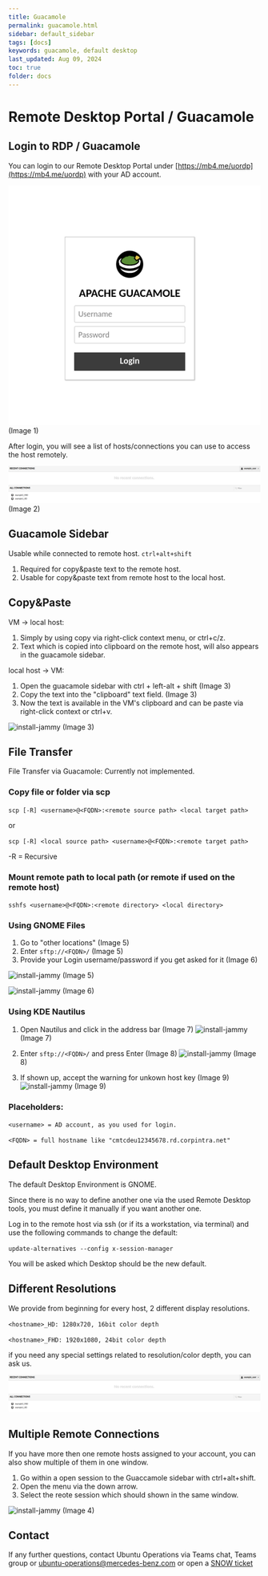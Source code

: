 ```yaml
---
title: Guacamole
permalink: guacamole.html
sidebar: default_sidebar
tags: [docs]
keywords: guacamole, default desktop
last_updated: Aug 09, 2024
toc: true
folder: docs
---
```


# Remote Desktop Portal / Guacamole

## Login to RDP / Guacamole

You can login to our Remote Desktop Portal under [https://mb4.me/uordp](https://mb4.me/uordp) with your AD account.

![install-jammy](images/docs/guacamole/1.png)
(Image 1)

After login, you will see a list of hosts/connections you can use to access the host remotely.
 
![install-jammy](images/docs/guacamole/2.png)
(Image 2)


## Guacamole Sidebar

Usable while connected to remote host.
```ctrl+alt+shift```

1. Required for copy&paste text to the remote host.
2. Usable for copy&paste text from remote host to the local host.


## Copy&Paste

VM -> local host:
1. Simply by using copy via right-click context menu, or ctrl+c/z.
2. Text which is copied into clipboard on the remote host, will also appears in the guacamole sidebar. 

local host -> VM:
1. Open the guacamole sidebar with ctrl + left-alt + shift (Image 3)
2. Copy the text into the "clipboard" text field. (Image 3)
3. Now the text is available in the VM's clipboard and can be paste via right-click context or ctrl+v.


![install-jammy](images/docs/guacamole/3.png)
(Image 3)


## File Transfer

File Transfer via Guacamole: Currently not implemented.


### Copy file or folder via scp

```scp [-R] <username>@<FQDN>:<remote source path> <local target path>```

or

```scp [-R] <local source path> <username>@<FQDN>:<remote target path>```

-R = Recursive


### Mount remote path to local path (or remote if used on the remote host)

```sshfs <username>@<FQDN>:<remote directory> <local directory>```



### Using GNOME Files

1. Go to "other locations" (Image 5)
2. Enter ```sftp://<FQDN>/``` (Image 5)
3. Provide your Login username/password if you get asked for it (Image 6)

![install-jammy](images/docs/guacamole/5.png)
(Image 5)

![install-jammy](images/docs/guacamole/6.png)
(Image 6)

### Using KDE Nautilus

1. Open Nautilus and click in the address bar (Image 7)
![install-jammy](images/docs/guacamole/7.png)
(Image 7)


2. Enter ```sftp://<FQDN>/``` and press Enter (Image 8)
![install-jammy](images/docs/guacamole/8.png)
(Image 8)


3. If shown up, accept the warning for unkown host key (Image 9)
![install-jammy](images/docs/guacamole/9.png)
(Image 9)


### Placeholders:

```<username> = AD account, as you used for login.```

```<FQDN> = full hostname like "cmtcdeu12345678.rd.corpintra.net"```



## Default Desktop Environment

The default Desktop Environment is GNOME.

Since there is no way to define another one via the used Remote Desktop tools, you must define it manually if you want another one.


Log in to the remote host via ssh (or if its a workstation, via terminal) and use the following commands to change the default:

```update-alternatives --config x-session-manager```

You will be asked which Desktop should be the new default.



## Different Resolutions

We provide from beginning for every host, 2 different display resolutions.

```<hostname>_HD: 1280x720, 16bit color depth```

```<hostname>_FHD: 1920x1080, 24bit color depth```

if you need any special settings related to resolution/color depth, you can ask us.

![install-jammy](images/docs/guacamole/2.png)



## Multiple Remote Connections

If you have more then one remote hosts assigned to your account, you can also show multiple of them in one window.

1. Go within a open session to the Guaccamole sidebar with ctrl+alt+shift.
2. Open the menu via the down arrow.
3. Select the reote session which should shown in the same window.

![install-jammy](images/docs/guacamole/4.png)
(Image 4)


## Contact

If any further questions, contact Ubuntu Operations via Teams chat, Teams group or [ubuntu-operations@mercedes-benz.com](mailto:ubuntu-operations@mercedes-benz.com)
or open a [SNOW ticket](https://pages.git.i.mercedes-benz.com/ubunturd/ubuntudoc/incident.html)

